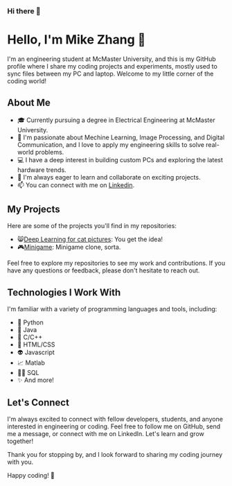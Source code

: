 ### Hi there 👋

# Hello, I'm Mike Zhang 👋

I'm an engineering student at McMaster University, and this is my GitHub profile where I share my coding projects and experiments, mostly used to sync files between my PC and laptop. Welcome to my little corner of the coding world!

## About Me

- 🎓 Currently pursuing a degree in Electrical Engineering at McMaster University.
- 🌱 I'm passionate about Mechine Learning, Image Processing, and Digital Communication, and I love to apply my engineering skills to solve real-world problems.
- 💻 I have a deep interest in building custom PCs and exploring the latest hardware trends.
- 💼 I'm always eager to learn and collaborate on exciting projects.
- 📫 You can connect with me on [Linkedin](https://www.linkedin.com/in/yumingzhang1999?original_referer=https%3A%2F%2Fgithub.com%2F).

## My Projects

Here are some of the projects you'll find in my repositories:

- 😸[Deep Learning for cat pictures](https://github.com/fistfulofyen/Deep_Learning_For_Cat_Pictures.git): You get the idea!
- 🎮[Minigame](https://github.com/fistfulofyen/MiniGames.git): Minigame clone, sorta.

Feel free to explore my repositories to see my work and contributions. If you have any questions or feedback, please don't hesitate to reach out.

## Technologies I Work With

I'm familiar with a variety of programming languages and tools, including:

- 🐍 Python
- 🍵 Java
- 🥲 C/C++
- 🎨 HTML/CSS
- 👽 Javascript
- 📈 Matlab
- 👨‍💻 SQL
- ✨ And more!

## Let's Connect

I'm always excited to connect with fellow developers, students, and anyone interested in engineering or coding. Feel free to follow me on GitHub, send me a message, or connect with me on LinkedIn. Let's learn and grow together!

Thank you for stopping by, and I look forward to sharing my coding journey with you.

Happy coding! 🚀
